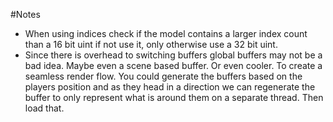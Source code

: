 #Notes
- When using indices check if the model contains a larger index count than a 16 bit uint if not use it, only otherwise use a 32 bit uint.
- Since there is overhead to switching buffers global buffers may not be a bad idea. Maybe even a scene based buffer. Or even cooler. To create a seamless render flow. You could
generate the buffers based on the players position and as they head in a direction we can regenerate the buffer to only represent what is around them on a separate thread. Then load that.
